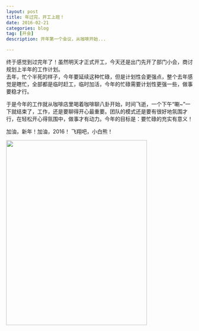 ```yaml
---
layout: post
title: 年过完，开工上班！
date: 2016-02-21
categories: blog
tag: [开会]
description: 开年第一个会议，从咖啡开始...

---
```


终于感觉到过完年了！虽然明天才正式开工，今天还是出门先开了部门小会，商讨规划上半年的工作计划。<br />
去年，忙个半死的样子，今年要延续这种忙碌，但是计划性会更强点，整个去年感觉是瞎忙，全部都是临时赶工，临时加活，今年的忙碌需要计划性更强一些，做事要稳才行。

于是今年的工作就从咖啡店里喝着咖啡聊八卦开始，时间飞逝，一个下午“唰~”一下就结束了，工作，还是要聊得开心最重要。团队的模式还是要有很好地氛围才行，在轻松开心得氛围中，做事才有动力。今年的目标是：要忙碌的充实有意义！

加油，新年！加油，2016！
飞翔吧，小白熊！

<img src="http://i13.tietuku.com/0fccec13e34e8e54.jpg" height="500" width="380" align="center">

